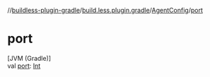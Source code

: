 //[buildless-plugin-gradle](../../../index.md)/[build.less.plugin.gradle](../index.md)/[AgentConfig](index.md)/[port](port.md)

# port

[JVM (Gradle)]\
val [port](port.md): [Int](https://kotlinlang.org/api/latest/jvm/stdlib/kotlin/-int/index.html)

